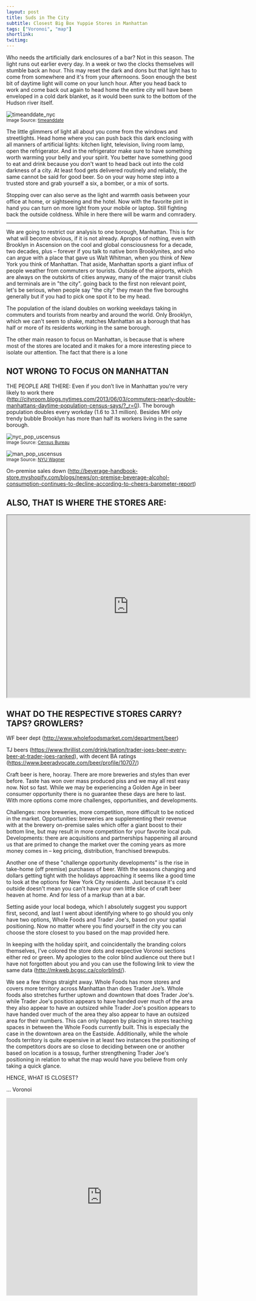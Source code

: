 ```yaml
---
layout: post
title: Suds in The City
subtitle: Closest Big Box Yuppie Stores in Manhattan
tags: ["Voronoi", "map"]
shortlink: 
twitimg: 
---
```


Who needs the artificially dark enclosures of a bar? Not in this season. The light runs out earlier every day. In a week or two the clocks themselves will stumble back an hour. This may reset the dark and dons but that light has to come from somewhere and it's from your afternoons. Soon enough the best bit of daytime light will come on your lunch hour. After you head back to work and come back out again to head home the entire city will have been enveloped in a cold dark blanket, as it would been sunk to the bottom of the Hudson river itself. 

<img src="/gallery/2016/suds-city/timeanddate_nyc.PNG" alt="timeanddate_nyc" /><br>
<sub>Image Source: <a href="https://www.timeanddate.com/sun/usa/new-york" target="_blank">timeanddate</a></sub>

The little glimmers of light all about you come from the windows and streetlights. Head home where you can push back this dark enclosing with all manners of artificial lights: kitchen light, television, living room lamp, open the refrigerator. And in the refrigerator make sure to have something worth warming your belly and your spirit. You better have something good to eat and drink because you don't want to head back out into the cold darkness of a city. At least food gets delivered routinely and reliably, the same cannot be said for good beer. So on your way home step into a trusted store and grab yourself a six, a bomber, or a mix of sorts.


Stopping over can also serve as the light and warmth oasis between your office at home, or sightseeing and the hotel. Now with the favorite pint in hand you can turn on more light from your mobile or laptop. Still fighting back the outside coldness. While in here there will be warm and comradery.  


---


We are going to restrict our analysis to one borough, Manhattan. This is for what will become obvious, if it is not already. Apropos of nothing, even with Brooklyn in Ascension on the cool and global consciousness for a decade, two decades, plus – forever if you talk to native born Brooklynites, and who can argue with a place that gave us Walt Whitman, when you think of New York you think of Manhattan. That aside, Manhattan sports a giant influx of people weather from commuters or tourists. Outside of the airports, which are always on the outskirts of cities anyway, many of the major transit clubs and terminals are in "the city". going back to the first non relevant point, let's be serious, when people say "the city" they mean the five boroughs generally but if you had to pick one spot it to be my head.


The population of the island doubles on working weekdays taking in commuters and tourists from nearby and around the world. Only Brooklyn, which we can't seem to shake, matches Manhattan as a borough that has half or more of its residents working in the same borough.


The other main reason to focus on Manhattan, is because that is where most of the stores are located and it makes for a more interesting piece to isolate our attention. The fact that there is a lone 

## NOT WRONG TO FOCUS ON MANHATTAN


THE PEOPLE ARE THERE: Even if you don’t live in Manhattan you’re very likely to work there (http://cityroom.blogs.nytimes.com/2013/06/03/commuters-nearly-double-manhattans-daytime-population-census-says/?_r=0). The borough population doubles every workday (1.6 to 3.1 million). Besides MH only trendy bubble Brooklyn has more than half its workers living in the same borough. 

 
<img src="/gallery/2016/suds-city/nyc_pop_uscensus.png" alt="nyc_pop_uscensus" /><br>
<sub>Image Source: <a href="http://www.census.gov/newsroom/releases/pdf/cb13-tps.53_chart2.pdf" target="_blank">Census Bureau</a></sub>

	
<img src="/gallery/2016/suds-city/man_pop_uscensus.png" alt="man_pop_uscensus" /><br>
<sub>Image Source: <a href="https://wagner.nyu.edu/files/rudincenter/dynamic_pop_manhattan.pdf" target="_blank">NYU Wagner</a></sub>



On-premise sales down (http://beverage-handbook-store.myshopify.com/blogs/news/on-premise-beverage-alcohol-consumption-continues-to-decline-according-to-cheers-barometer-report)

## ALSO, THAT IS WHERE THE STORES ARE: 

<iframe src="https://www.google.com/maps/d/embed?mid=1RTa4IKNyHEcfF2PCA1J3vbRPUjY" width="640" height="480"></iframe>

## WHAT DO THE RESPECTIVE STORES CARRY? TAPS? GROWLERS?

WF beer dept (http://www.wholefoodsmarket.com/department/beer)

TJ beers (https://www.thrillist.com/drink/nation/trader-joes-beer-every-beer-at-trader-joes-ranked), with decent BA ratings (https://www.beeradvocate.com/beer/profile/10707/)

Craft beer is here, hooray. There are more breweries and styles than ever before. Taste has won over mass produced piss and we may all rest easy now. Not so fast. While we may be experiencing a Golden Age in beer consumer opportunity there is no guarantee these days are here to last. With more options come more challenges, opportunities, and developments. 


Challenges: more breweries, more competition, more difficult to be noticed in the market. Opportunities: breweries are supplementing their revenue with at the brewery on-premise sales which offer a giant boost to their bottom line, but may result in more competition for your favorite local pub. Developments: there are acquisitions and partnerships happening all around us that are primed to change the market over the coming years as more money comes in – keg pricing, distribution, franchised brewpubs. 


Another one of these "challenge opportunity developments” is the rise in take-home (off premise) purchases of beer. With the seasons changing and dollars getting tight with the holidays approaching it seems like a good time to look at the options for New York City residents. Just because it's cold outside doesn't mean you can't have your own little slice of craft beer heaven at home. And for less of a markup than at a bar. 


Setting aside your local bodega, which I absolutely suggest you support first, second, and last I went about identifying where to go should you only have two options, Whole Foods and Trader Joe's, based on your spatial positioning. Now no matter where you find yourself in the city you can choose the store closest to you based on the map provided here.


In keeping with the holiday spirit, and coincidentally the branding colors themselves, I've colored the store dots and respective Voronoi sections either red or green. My apologies to the color blind audience out there but I have not forgotten about you and you can use the following link to view the same data (http://mkweb.bcgsc.ca/colorblind/). 


We see a few things straight away. Whole Foods has more stores and covers more territory across Manhattan than does Trader Joe’s. Whole foods also stretches further uptown and downtown that does Trader Joe's. while Trader Joe's position appears to have handed over much of the area they also appear to have an outsized while Trader Joe's position appears to have handed over much of the area they also appear to have an outsized area for their numbers. This can only happen by placing in stores teaching spaces in between the Whole Foods currently built. This is especially the case in the downtown area on the Eastside. Additionally, while the whole foods territory is quite expensive in at least two instances the positioning of the competitors doors are so close to deciding between one or another based on location is a tossup, further strengthening Trader Joe's positioning in relation to what the map would have you believe from only taking a quick glance.

HENCE, WHAT IS CLOSEST? 

… Voronoi

<iframe width="100%" height="520" frameborder="0" src="https://endlesspint8.carto.com/viz/9bb87bba-9c19-11e6-b223-0e3ebc282e83/embed_map" allowfullscreen webkitallowfullscreen mozallowfullscreen oallowfullscreen msallowfullscreen></iframe>
